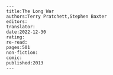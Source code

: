 
    ---
    title:The Long War
    authors:Terry Pratchett,Stephen Baxter
    editors:
    translator:
    date:2022-12-30
    rating:
    re-read:
    pages:501
    non-fiction:
    comic:
    published:2013
    ---

    